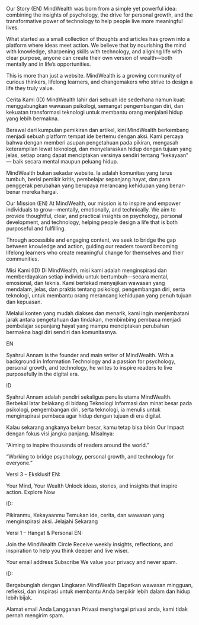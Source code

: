 Our Story (EN)
MindWealth was born from a simple yet powerful idea: combining the insights of psychology, the drive for personal growth, and the transformative power of technology to help people live more meaningful lives.

What started as a small collection of thoughts and articles has grown into a platform where ideas meet action. We believe that by nourishing the mind with knowledge, sharpening skills with technology, and aligning life with clear purpose, anyone can create their own version of wealth—both mentally and in life’s opportunities.

This is more than just a website. MindWealth is a growing community of curious thinkers, lifelong learners, and changemakers who strive to design a life they truly value.

Cerita Kami (ID)
MindWealth lahir dari sebuah ide sederhana namun kuat: menggabungkan wawasan psikologi, semangat pengembangan diri, dan kekuatan transformasi teknologi untuk membantu orang menjalani hidup yang lebih bermakna.

Berawal dari kumpulan pemikiran dan artikel, kini MindWealth berkembang menjadi sebuah platform tempat ide bertemu dengan aksi. Kami percaya bahwa dengan memberi asupan pengetahuan pada pikiran, mengasah keterampilan lewat teknologi, dan menyelaraskan hidup dengan tujuan yang jelas, setiap orang dapat menciptakan versinya sendiri tentang “kekayaan” — baik secara mental maupun peluang hidup.

MindWealth bukan sekadar website. Ia adalah komunitas yang terus tumbuh, berisi pemikir kritis, pembelajar sepanjang hayat, dan para penggerak perubahan yang berupaya merancang kehidupan yang benar-benar mereka hargai.

Our Mission (EN)
At MindWealth, our mission is to inspire and empower individuals to grow—mentally, emotionally, and technically.
We aim to provide thoughtful, clear, and practical insights on psychology, personal development, and technology, helping people design a life that is both purposeful and fulfilling.

Through accessible and engaging content, we seek to bridge the gap between knowledge and action, guiding our readers toward becoming lifelong learners who create meaningful change for themselves and their communities.

Misi Kami (ID)
Di MindWealth, misi kami adalah menginspirasi dan memberdayakan setiap individu untuk bertumbuh—secara mental, emosional, dan teknis.
Kami bertekad menyajikan wawasan yang mendalam, jelas, dan praktis tentang psikologi, pengembangan diri, serta teknologi, untuk membantu orang merancang kehidupan yang penuh tujuan dan kepuasan.

Melalui konten yang mudah diakses dan menarik, kami ingin menjembatani jarak antara pengetahuan dan tindakan, membimbing pembaca menjadi pembelajar sepanjang hayat yang mampu menciptakan perubahan bermakna bagi diri sendiri dan komunitasnya.

EN

Syahrul Annam is the founder and main writer of MindWealth. With a background in Information Technology and a passion for psychology, personal growth, and technology, he writes to inspire readers to live purposefully in the digital era.

ID

Syahrul Annam adalah pendiri sekaligus penulis utama MindWealth. Berbekal latar belakang di bidang Teknologi Informasi dan minat besar pada psikologi, pengembangan diri, serta teknologi, ia menulis untuk menginspirasi pembaca agar hidup dengan tujuan di era digital.

Kalau sekarang angkanya belum besar, kamu tetap bisa bikin Our Impact dengan fokus visi jangka panjang.
Misalnya:

“Aiming to inspire thousands of readers around the world.”

“Working to bridge psychology, personal growth, and technology for everyone.”

Versi 3 – Eksklusif
EN:

Your Mind, Your Wealth
Unlock ideas, stories, and insights that inspire action.
Explore Now

ID:

Pikiranmu, Kekayaanmu
Temukan ide, cerita, dan wawasan yang menginspirasi aksi.
Jelajahi Sekarang

Versi 1 – Hangat & Personal
EN:

Join the MindWealth Circle
Receive weekly insights, reflections, and inspiration to help you think deeper and live wiser.

Your email address
Subscribe
We value your privacy and never spam.

ID:

Bergabunglah dengan Lingkaran MindWealth
Dapatkan wawasan mingguan, refleksi, dan inspirasi untuk membantu Anda berpikir lebih dalam dan hidup lebih bijak.

Alamat email Anda
Langganan
Privasi menghargai privasi anda, kami tidak pernah mengirim spam.
